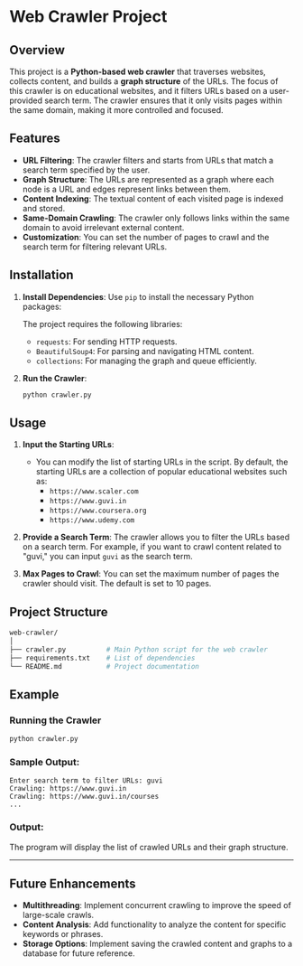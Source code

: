 
# Web Crawler Project

## Overview

This project is a **Python-based web crawler** that traverses websites, collects content, and builds a **graph structure** of the URLs. The focus of this crawler is on educational websites, and it filters URLs based on a user-provided search term. The crawler ensures that it only visits pages within the same domain, making it more controlled and focused.

## Features

- **URL Filtering**: The crawler filters and starts from URLs that match a search term specified by the user.
- **Graph Structure**: The URLs are represented as a graph where each node is a URL and edges represent links between them.
- **Content Indexing**: The textual content of each visited page is indexed and stored.
- **Same-Domain Crawling**: The crawler only follows links within the same domain to avoid irrelevant external content.
- **Customization**: You can set the number of pages to crawl and the search term for filtering relevant URLs.

## Installation

1. **Install Dependencies**:
   Use `pip` to install the necessary Python packages:
   

   The project requires the following libraries:
   - `requests`: For sending HTTP requests.
   - `BeautifulSoup4`: For parsing and navigating HTML content.
   - `collections`: For managing the graph and queue efficiently.

2. **Run the Crawler**:
   ```bash
   python crawler.py
   ```

## Usage

1. **Input the Starting URLs**:
   - You can modify the list of starting URLs in the script. By default, the starting URLs are a collection of popular educational websites such as:
     - `https://www.scaler.com`
     - `https://www.guvi.in`
     - `https://www.coursera.org`
     - `https://www.udemy.com`

2. **Provide a Search Term**:
   The crawler allows you to filter the URLs based on a search term. For example, if you want to crawl content related to "guvi," you can input `guvi` as the search term.

3. **Max Pages to Crawl**:
   You can set the maximum number of pages the crawler should visit. The default is set to 10 pages.

## Project Structure

```bash
web-crawler/
│
├── crawler.py          # Main Python script for the web crawler
├── requirements.txt    # List of dependencies
└── README.md           # Project documentation
```

## Example

### Running the Crawler
```bash
python crawler.py
```

### Sample Output:
```plaintext
Enter search term to filter URLs: guvi
Crawling: https://www.guvi.in
Crawling: https://www.guvi.in/courses
...
```

### Output: 
The program will display the list of crawled URLs and their graph structure.

---

## Future Enhancements

- **Multithreading**: Implement concurrent crawling to improve the speed of large-scale crawls.
- **Content Analysis**: Add functionality to analyze the content for specific keywords or phrases.
- **Storage Options**: Implement saving the crawled content and graphs to a database for future reference.


